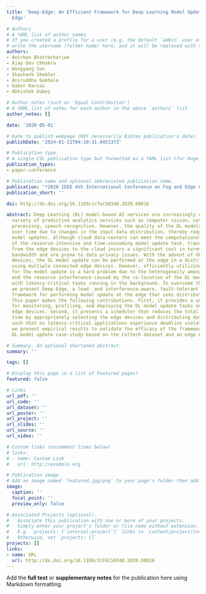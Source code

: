 ```yaml
---
title: 'Deep-Edge: An Efficient Framework for Deep Learning Model Update on Heterogeneous
  Edge'

# Authors
# A YAML list of author names
# If you created a profile for a user (e.g. the default `admin` user at `content/authors/admin/`), 
# write the username (folder name) here, and it will be replaced with their full name and linked to their profile.
authors:
- Anirban Bhattacharjee
- Ajay Dev Chhokra
- Hongyang Sun
- Shashank Shekhar
- Aniruddha Gokhale
- Gabor Karsai
- Abhishek Dubey

# Author notes (such as 'Equal Contribution')
# A YAML list of notes for each author in the above `authors` list
author_notes: []

date: '2020-05-01'

# Date to publish webpage (NOT necessarily Bibtex publication's date).
publishDate: '2024-01-21T04:10:31.845137Z'

# Publication type.
# A single CSL publication type but formatted as a YAML list (for Hugo requirements).
publication_types:
- paper-conference

# Publication name and optional abbreviated publication name.
publication: '*2020 IEEE 4th International Conference on Fog and Edge Computing (ICFEC)*'
publication_short: ''

doi: http://dx.doi.org/10.1109/icfec50348.2020.00016

abstract: Deep Learning (DL) model-based AI services are increasingly offered in a
  variety of predictive analytics services such as computer vision, natural language
  processing, speech recognition. However, the quality of the DL models can degrade
  over time due to changes in the input data distribution, thereby requiring periodic
  model updates. Although cloud data-centers can meet the computational requirements
  of the resource-intensive and time-consuming model update task, transferring data
  from the edge devices to the cloud incurs a significant cost in terms of network
  bandwidth and are prone to data privacy issues. With the advent of GPU-enabled edge
  devices, the DL model update can be performed at the edge in a distributed manner
  using multiple connected edge devices. However, efficiently utilizing the edge resources
  for the model update is a hard problem due to the heterogeneity among the edge devices
  and the resource interference caused by the co-location of the DL model update task
  with latency-critical tasks running in the background. To overcome these challenges,
  we present Deep-Edge, a load- and interference-aware, fault-tolerant resource management
  framework for performing model update at the edge that uses distributed training.
  This paper makes the following contributions. First, it provides a unified framework
  for monitoring, profiling, and deploying the DL model update tasks on heterogeneous
  edge devices. Second, it presents a scheduler that reduces the total re-training
  time by appropriately selecting the edge devices and distributing data among them
  such that no latency-critical applications experience deadline violations. Finally,
  we present empirical results to validate the efficacy of the framework using a real-world
  DL model update case-study based on the Caltech dataset and an edge AI cluster testbed.

# Summary. An optional shortened abstract.
summary: ''

tags: []

# Display this page in a list of Featured pages?
featured: false

# Links
url_pdf: ''
url_code: ''
url_dataset: ''
url_poster: ''
url_project: ''
url_slides: ''
url_source: ''
url_video: ''

# Custom links (uncomment lines below)
# links:
# - name: Custom Link
#   url: http://example.org

# Publication image
# Add an image named `featured.jpg/png` to your page's folder then add a caption below.
image:
  caption: ''
  focal_point: ''
  preview_only: false

# Associated Projects (optional).
#   Associate this publication with one or more of your projects.
#   Simply enter your project's folder or file name without extension.
#   E.g. `projects: ['internal-project']` links to `content/project/internal-project/index.md`.
#   Otherwise, set `projects: []`.
projects: []
links:
- name: URL
  url: http://dx.doi.org/10.1109/ICFEC50348.2020.00016
---
```


Add the **full text** or **supplementary notes** for the publication here using Markdown formatting.
